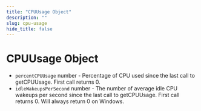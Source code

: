 ```yaml
---
title: "CPUUsage Object"
description: ""
slug: cpu-usage
hide_title: false
---
```


# CPUUsage Object

* `percentCPUUsage` number - Percentage of CPU used since the last call to getCPUUsage.
  First call returns 0.
* `idleWakeupsPerSecond` number - The number of average idle CPU wakeups per second
  since the last call to getCPUUsage. First call returns 0. Will always return 0 on
  Windows.
